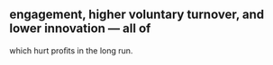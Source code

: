 ## engagement, higher voluntary turnover, and lower innovation — all of

which hurt proﬁts in the long run.